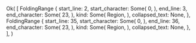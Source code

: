 Ok(
    [
        FoldingRange {
            start_line: 2,
            start_character: Some(
                0,
            ),
            end_line: 3,
            end_character: Some(
                23,
            ),
            kind: Some(
                Region,
            ),
            collapsed_text: None,
        },
        FoldingRange {
            start_line: 35,
            start_character: Some(
                0,
            ),
            end_line: 36,
            end_character: Some(
                23,
            ),
            kind: Some(
                Region,
            ),
            collapsed_text: None,
        },
    ],
)